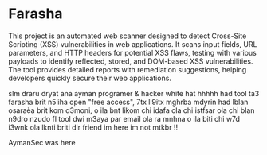 # Farasha
This project is an automated web scanner designed to detect Cross-Site Scripting (XSS) vulnerabilities in web applications. It scans input fields, URL parameters, and HTTP headers for potential XSS flaws, testing with various payloads to identify reflected, stored, and DOM-based XSS vulnerabilities. The tool provides detailed reports with remediation suggestions, helping developers quickly secure their web applications.



slm draru dryat ana ayman programer & hacker white hat hhhhh had tool ta3 farasha brit n5liha open "free access", 7tx ll9itx mghrba mdyrin had lblan osaraèa brit kom d3moni, o ila bnt likom chi idafa ola chi istfsar ola chi blan n9dro nzudo fl tool dwi m3aya par email ola ra mnhna o ila biti chi w7d i3wnk ola lknti briti dir friend im here im not mtkbr !!


AymanSec was here 

